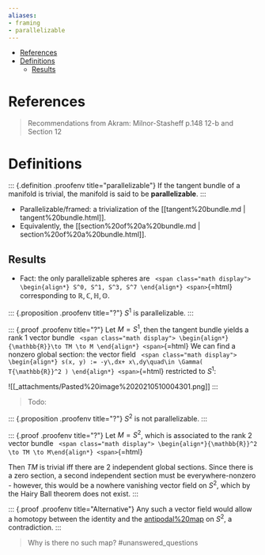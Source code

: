 ```yaml
---
aliases:
- framing
- parallelizable
---
```


-   [References](#references)
-   [Definitions](#definitions)
    -   [Results](#results)














References
==========

> Recommendations from Akram: Milnor-Stasheff p.148 12-b and Section 12

Definitions
===========

::: {.definition .proofenv title="parallelizable"}
If the tangent bundle of a manifold is trivial, the manifold is said to be **parallelizable**.
:::

-   Parallelizable/framed: a trivialization of the [[tangent%20bundle.md | tangent%20bundle.html]].
-   Equivalently, the [[section%20of%20a%20bundle.md | section%20of%20a%20bundle.html]].

Results
-------

-   Fact: the only parallelizable spheres are `
    <span class="math display">
    \begin{align*}
    S^0, S^1, S^3, S^7
    \end{align*}
    <span>`{=html} corresponding to ${\mathbb{R}}, {\mathbb{C}}, \mathbb{H}, \mathbb{O}$.

::: {.proposition .proofenv title="?"}
$S^1$ is parallelizable.
:::

::: {.proof .proofenv title="?"}
Let $M = S^1$, then the tangent bundle yields a rank 1 vector bundle `
<span class="math display">
\begin{align*}
{\mathbb{R}}\to TM \to M
\end{align*}
<span>`{=html} We can find a nonzero global section: the vector field `
<span class="math display">
\begin{align*}
s(x, y) := -y\,dx+ x\,dy\quad\in \Gamma( T{\mathbb{R}}^2 )
\end{align*}
<span>`{=html} restricted to $S^1$:

![[_attachments/Pasted%20image%2020210510004301.png]]
:::

> Todo:

::: {.proposition .proofenv title="?"}
$S^2$ is not parallelizable.
:::

::: {.proof .proofenv title="?"}
Let $M = S^2$, which is associated to the rank 2 vector bundle `
<span class="math display">
\begin{align*}{\mathbb{R}}^2 \to TM \to M\end{align*}
<span>`{=html}

Then $TM$ is trivial iff there are 2 independent global sections. Since there is a zero section, a second independent section must be everywhere-nonzero - however, this would be a nowhere vanishing vector field on $S^2$, which by the Hairy Ball theorem does not exist.
:::

::: {.proof .proofenv title="Alternative"}
Any such a vector field would allow a homotopy between the identity and the [antipodal%20map](antipodal%20map) on $S^2$, a contradiction.
:::

> Why is there no such map? \#unanswered_questions
